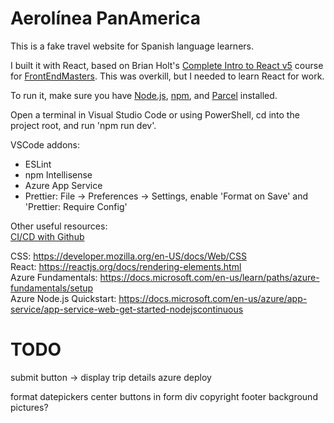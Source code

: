 # Aerolínea PanAmerica
This is a fake travel website for Spanish language learners.  

I built it with React, based on Brian Holt's [Complete Intro to React v5](https://github.com/btholt/complete-intro-to-react-v5) course for [FrontEndMasters](https://frontendmasters.com/courses/complete-react-v5/). This was overkill, but I needed to learn React for work.  

To run it, make sure you have [Node.js](https://nodejs.org/en/), [npm](https://www.npmjs.com/get-npm), and [Parcel](https://parceljs.org/) installed.  

Open a terminal in Visual Studio Code or using PowerShell, cd into the project root, and run 'npm run dev'.  

VSCode addons:  
* ESLint  
* npm Intellisense  
* Azure App Service  
* Prettier: File -> Preferences -> Settings, enable 'Format on Save' and 'Prettier: Require Config'  

Other useful resources:  
[CI/CD with Github](https://docs.microsoft.com/en-us/azure/app-service/deploy-continuous-deployment)  

CSS: https://developer.mozilla.org/en-US/docs/Web/CSS  
React: https://reactjs.org/docs/rendering-elements.html  
Azure Fundamentals: https://docs.microsoft.com/en-us/learn/paths/azure-fundamentals/setup   
Azure Node.js Quickstart: https://docs.microsoft.com/en-us/azure/app-service/app-service-web-get-started-nodejscontinuous  

# TODO
submit button -> display trip details
azure deploy

format datepickers
center buttons in form div
copyright footer
background pictures?